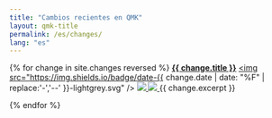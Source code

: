 ```yaml
---
title: "Cambios recientes en QMK"
layout: qmk-title
permalink: /es/changes/
lang: "es"
---
```


{% for change in site.changes reversed %}
**<a href="{{ change.url }}">{{ change.title }}</a>**
<a href="{{ change.url }}"><img src="https://img.shields.io/badge/date-{{ change.date | date: "%F" | replace:'-','--' }}-lightgrey.svg" /></a>
<a href="https://github.com/qmk/qmk_firmware/commit/{{ change.commit }}">
    <img src="https://img.shields.io/badge/commit-{{ change.commit }}-000000.svg" />
</a>
<a href="/changes/{{ change.category }}">
    <img src="https://img.shields.io/badge/category-{{ change.category }}-{{ site.data.categories[change.category].color }}.svg" />
</a>
{{ change.excerpt }}

{% endfor %}
